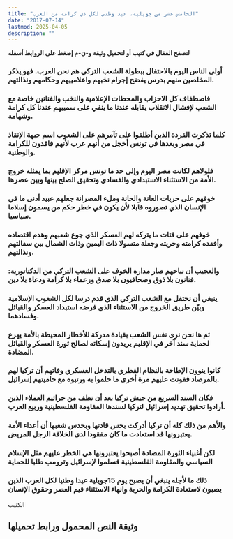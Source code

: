 ```yaml
---
title: "الخامس عشر من جويلية، عيد وطني لكل ذي كرامة من العرب"
date: "2017-07-14"
lastmod: 2025-04-05
description: ""
---
```

**لتصفح المقال في كتيب أو لتحميل وثيقة و-ن-م إضغط على الروابط أسفله**

### أولى الناس اليوم بالاحتفال ببطولة الشعب التركي هم نحن العرب. فهو يذكر المخلصين منهم بدرس يفضح إجرام نخبهم واعلامييهم وحكامهم ونذالتهم.

### فاصطفاف كل الاحزاب والمحطات الإعلامية والنخب والفنانين خاصة مع الشعب لإفشال الانقلاب يقابله عندنا ما ينفي على سمييهم عندنا كل كرامة وشهامة.

### كلما تذكرت القردة الذين أطلقوا على تآمرهم على الشعوب اسم جبهة الإنقاذ في مصر وبعدها في تونس أخجل من أنهم عرب لأنهم فاقدون للكرامة والوطنية.

### فلولاهم لكانت مصر اليوم وإلى حد ما تونس مركز الإقليم بما يمثله خروج الأمة من الاستثناء الاستبدادي والفسادي وتحقيق الصلح بينها وبين عصرها.

### خوفهم على حريات العانة والحانة وملء المصرانة جعلهم عبيد أدنى ما في الإنسان الذي تصوروه قابلا لأن يكون في خطر حكم من يسمون إسلاما سياسيا.

### خوفهم على فتات ما يتركه لهم العسكر الذي جوع شعبهم وهدم اقتصاده وأفقده كرامته وحريته وجعلة متسولا ذات اليمين وذات الشمال بين سفالتهم ونذالتهم.

### والعجيب أن نباحهم صار مداره الخوف على الشعب التركي من الدكتاتورية: فنانون بلا ذوق وصحافيون بلا صدق وزعماء بلا كرامة ودعاة بلا دين.

### ينبغي أن نحتفل مع الشعب التركي الذي قدم درسا لكل الشعوب الإسلامية وبيّن طريق الخروج من الاستثناء الذي فرضه استبداد العسكر والقبائل وفسادهما.

### ثم ها نحن نرى نفس الشعب بقيادة مدركة للأخطار المحيطة بالأمة يهرع لحماية سند آخر في الإقليم يريدون إسكاته لصالح ثورة العسكر والقبائل المضادة.

### كانوا ينوون الإطاحة بالنظام القطري بالتدخل العسكري وفاتهم أن تركيا لهم بالمرصاد ففوتت عليهم مرة أخرى ما حلموا به ورتبوه مع حاميتهم إسرائيل.

### فكان السند السريع من جيش تركيا بعد أن نظف من جراثيم العملاء الذين أرادوا تحقيق تهديد إسرائيل لتركيا لسندها المقاومة الفلسطينية وربيع العرب.

### والأهم من ذلك كله أن تركيا أدركت بحس قادتها وبحدس شعبها أن أعداء الأمة يعتبرونها قد استعادت ما كان مفقودا لدى الخلافة الرجل المريض.

### لكن أغبياء الثورة المضادة أصبحوا يعتبرونها هي الخطر عليهم مثل الإسلام السياسي والمقاومة الفلسطينية فسلموا لإسرائيل وترومب طلبا للحماية

### ذلك ما لأجله ينبغي أن يصبح يوم 15جويلية عيدا وطنيا لكل العرب الذين يصبون لاستعادة الكرامة والحرية وانهاء الاستثناء قيم العصر وحقوق الإنسان

الكتيب

## وثيقة النص المحمول ورابط تحميلها

###

